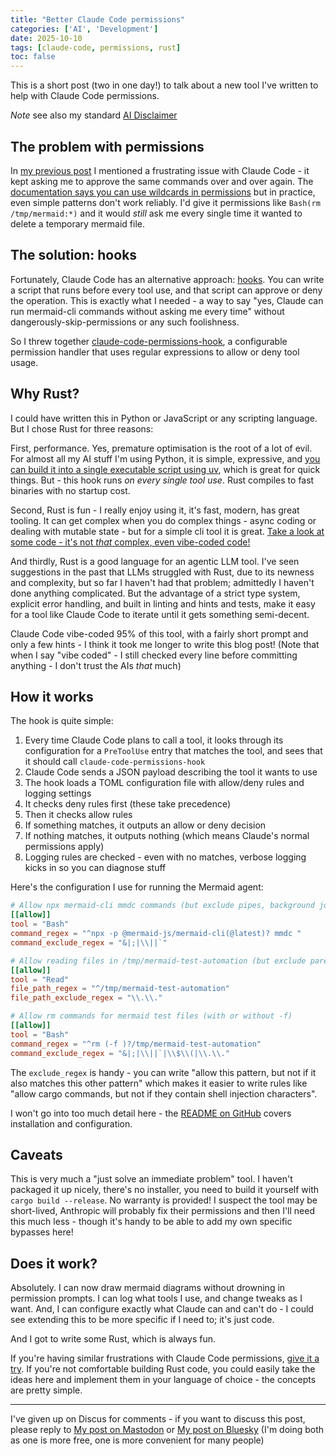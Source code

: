 ```yaml
---
title: "Better Claude Code permissions"
categories: ['AI', 'Development']
date: 2025-10-10
tags: [claude-code, permissions, rust]
toc: false
---
```


This is a short post (two in one day!) to talk about a new tool I've written to help with Claude Code permissions.

_Note_ see also my standard [AI Disclaimer](/ai-disclaimer/)

## The problem with permissions

In [my previous post](/2025/10/10/agent-mermaid-reporting-for-duty/) I mentioned a frustrating issue with Claude Code - it kept asking me to approve the same commands over and over again. The [documentation says you can use wildcards in permissions](https://docs.claude.com/en/docs/claude-code/iam#tool-specific-permission-rules) but in practice, even simple patterns don't work reliably. I'd give it permissions like `Bash(rm /tmp/mermaid:*)` and it would _still_ ask me every single time it wanted to delete a temporary mermaid file.

## The solution: hooks

Fortunately, Claude Code has an alternative approach: [hooks](https://docs.claude.com/en/docs/claude-code/iam#additional-permission-control-with-hooks). You can write a script that runs before every tool use, and that script can approve or deny the operation. This is exactly what I needed - a way to say "yes, Claude can run mermaid-cli commands without asking me every time" without dangerously-skip-permissions or any such foolishness.

So I threw together [claude-code-permissions-hook](https://github.com/kornysietsma/claude-code-permissions-hook), a configurable permission handler that uses regular expressions to allow or deny tool usage.

## Why Rust?

I could have written this in Python or JavaScript or any scripting language. But I chose Rust for three reasons:

First, performance. Yes, premature optimisation is the root of a lot of evil. For almost all my AI stuff I'm using Python, it is simple, expressive, and [you can build it into a single executable script using uv](https://docs.astral.sh/uv/guides/scripts/), which is great for quick things. But - this hook runs _on every single tool use_. Rust compiles to fast binaries with no startup cost.

Second, Rust is fun - I really enjoy using it, it's fast, modern, has great tooling. It can get complex when you do complex things - async coding or dealing with mutable state - but for a simple cli tool it is great. [Take a look at some code - it's not _that_ complex, even vibe-coded code!](https://github.com/kornysietsma/claude-code-permissions-hook/blob/main/src/main.rs)

And thirdly, Rust is a good language for an agentic LLM tool. I've seen suggestions in the past that LLMs struggled with Rust, due to its newness and complexity, but so far I haven't had that problem; admittedly I haven't done anything complicated. But the advantage of a strict type system, explicit error handling, and built in linting and hints and tests, make it easy for a tool like Claude Code to iterate until it gets something semi-decent.

Claude Code vibe-coded 95% of this tool, with a fairly short prompt and only a few hints - I think it took me longer to write this blog post!  (Note that when I say "vibe coded" - I still checked every line before committing anything - I don't trust the AIs _that_ much)

## How it works

The hook is quite simple:

1. Every time Claude Code plans to call a tool, it looks through its configuration for a `PreToolUse` entry that matches the tool, and sees that it should call `claude-code-permissions-hook`
2. Claude Code sends a JSON payload describing the tool it wants to use
3. The hook loads a TOML configuration file with allow/deny rules and logging settings
4. It checks deny rules first (these take precedence)
5. Then it checks allow rules
6. If something matches, it outputs an allow or deny decision
7. If nothing matches, it outputs nothing (which means Claude's normal permissions apply)
8. Logging rules are checked - even with no matches, verbose logging kicks in so you can diagnose stuff

Here's the configuration I use for running the Mermaid agent:

```toml
# Allow npx mermaid-cli mmdc commands (but exclude pipes, background jobs, etc.)
[[allow]]
tool = "Bash"
command_regex = "^npx -p @mermaid-js/mermaid-cli(@latest)? mmdc "
command_exclude_regex = "&|;|\\||`"

# Allow reading files in /tmp/mermaid-test-automation (but exclude parent navigation)
[[allow]]
tool = "Read"
file_path_regex = "^/tmp/mermaid-test-automation"
file_path_exclude_regex = "\\.\\."

# Allow rm commands for mermaid test files (with or without -f)
[[allow]]
tool = "Bash"
command_regex = "^rm (-f )?/tmp/mermaid-test-automation"
command_exclude_regex = "&|;|\\||`|\\$\\(|\\.\\."
```

The `exclude_regex` is handy - you can write "allow this pattern, but not if it also matches this other pattern" which makes it easier to write rules like "allow cargo commands, but not if they contain shell injection characters".

I won't go into too much detail here - the [README on GitHub](https://github.com/kornysietsma/claude-code-permissions-hook) covers installation and configuration.

## Caveats

This is very much a "just solve an immediate problem" tool. I haven't packaged it up nicely, there's no installer, you need to build it yourself with `cargo build --release`. No warranty is provided! I suspect the tool may be short-lived, Anthropic will probably fix their permissions and then I'll need this much less - though it's handy to be able to add my own specific bypasses here!

## Does it work?

Absolutely. I can now draw mermaid diagrams without drowning in permission prompts. I can log what tools I use, and change tweaks as I want. And, I can configure exactly what Claude can and can't do - I could see extending this to be more specific if I need to; it's just code.

And I got to write some Rust, which is always fun.

If you're having similar frustrations with Claude Code permissions, [give it a try](https://github.com/kornysietsma/claude-code-permissions-hook). If you're not comfortable building Rust code, you could easily take the ideas here and implement them in your language of choice - the concepts are pretty simple.

---

I've given up on Discus for comments - if you want to discuss this post, please reply to [My post on Mastodon](https://hachyderm.io/@Korny/115395530660357132) or [My post on Bluesky](https://bsky.app/profile/korny.sietsma.com/post/3m3hx2gfjb22z) (I'm doing both as one is more free, one is more convenient for many people)
